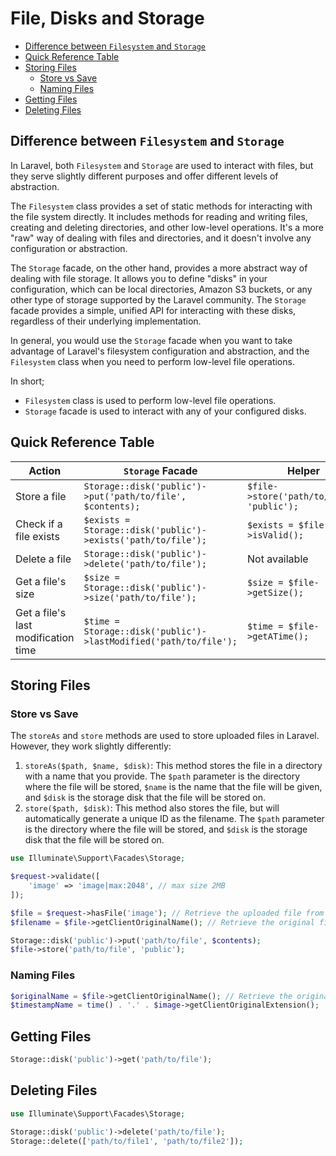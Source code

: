 # File, Disks and Storage

<!-- TOC -->

- [Difference between `Filesystem` and `Storage`](#difference-between-filesystem-and-storage)
- [Quick Reference Table](#quick-reference-table)
- [Storing Files](#storing-files)
    - [Store vs Save](#store-vs-save)
    - [Naming Files](#naming-files)
- [Getting Files](#getting-files)
- [Deleting Files](#deleting-files)

<!-- /TOC -->

<!-- if you don't specify a disk, the default disk will be used. -->

<a id="markdown-difference-between-filesystem-and-storage" name="difference-between-filesystem-and-storage"></a>

## Difference between `Filesystem` and `Storage`

In Laravel, both `Filesystem` and `Storage` are used to interact with files, but they serve
slightly different purposes and offer different levels of abstraction.

The `Filesystem` class provides a set of static methods for interacting with the file system directly.
It includes methods for reading and writing files, creating and deleting directories, and other
low-level operations. It's a more "raw" way of dealing with files and directories, and it doesn't
involve any configuration or abstraction.

The `Storage` facade, on the other hand, provides a more abstract way of dealing with file
storage. It allows you to define "disks" in your configuration, which can be local directories,
Amazon S3 buckets, or any other type of storage supported by the Laravel community. The `Storage`
facade provides a simple, unified API for interacting with these disks, regardless of their
underlying implementation.

In general, you would use the `Storage` facade when you want to take advantage of Laravel's
filesystem configuration and abstraction, and the `Filesystem` class when you need to perform
low-level file operations.

In short;

- `Filesystem` class is used to perform low-level file operations.
- `Storage` facade is used to interact with any of your configured disks.


<a id="markdown-quick-reference-table" name="quick-reference-table"></a>

## Quick Reference Table

| Action                              | `Storage` Facade                                                 | Helper                                    |
| ----------------------------------- | ---------------------------------------------------------------- | ----------------------------------------- |
| Store a file                        | `Storage::disk('public')->put('path/to/file', $contents);`       | `$file->store('path/to/file', 'public');` |
| Check if a file exists              | `$exists = Storage::disk('public')->exists('path/to/file');`     | `$exists = $file->isValid();`             |
| Delete a file                       | `Storage::disk('public')->delete('path/to/file');`               | Not available                             |
| Get a file's size                   | `$size = Storage::disk('public')->size('path/to/file');`         | `$size = $file->getSize();`               |
| Get a file's last modification time | `$time = Storage::disk('public')->lastModified('path/to/file');` | `$time = $file->getATime();`              |


<a id="markdown-storing-files" name="storing-files"></a>

## Storing Files

<a id="markdown-store-vs-save" name="store-vs-save"></a>

### Store vs Save

The `storeAs` and `store` methods are used to store uploaded files in Laravel. However, they work
slightly differently:

1. `storeAs($path, $name, $disk)`: This method <span class="txt-underline">stores the file in a
   directory with a name that you provide</span>. The `$path` parameter is the directory where the
   file will be stored, `$name` is the name that the file will be given, and `$disk` is the
   storage disk that the file will be stored on.
2. `store($path, $disk)`: This method also stores the file, but will <span class="txt-underline">
   automatically generate a unique ID as the filename</span>. The `$path` parameter is the
   directory where the file will be stored, and `$disk` is the storage disk that the file will be
   stored on.

```php
use Illuminate\Support\Facades\Storage;

$request->validate([
    'image' => 'image|max:2048', // max size 2MB
]);

$file = $request->hasFile('image'); // Retrieve the uploaded file from the request
$filename = $file->getClientOriginalName(); // Retrieve the original filename
```

```php
Storage::disk('public')->put('path/to/file', $contents);
$file->store('path/to/file', 'public');
```


<a id="markdown-naming-files" name="naming-files"></a>

### Naming Files

```php
$originalName = $file->getClientOriginalName(); // Retrieve the original filename
$timestampName = time() . '.' . $image->getClientOriginalExtension();
```

<a id="markdown-getting-files" name="getting-files"></a>

## Getting Files

```php
Storage::disk('public')->get('path/to/file');
```


<a id="markdown-deleting-files" name="deleting-files"></a>

## Deleting Files

```php
use Illuminate\Support\Facades\Storage;

Storage::disk('public')->delete('path/to/file');
Storage::delete(['path/to/file1', 'path/to/file2']);
```
